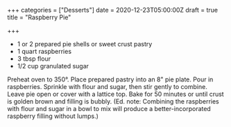 +++
categories = ["Desserts"]
date = 2020-12-23T05:00:00Z
draft = true
title = "Raspberry Pie"

+++
* 1 or 2 prepared pie shells or sweet crust pastry 
* 1 quart raspberries 
* 3 tbsp flour 
* 1/2 cup granulated sugar

Preheat oven to 350°. Place prepared pastry into an 8" pie plate. Pour in raspberries. Sprinkle with flour and sugar, then stir gently to combine. Leave pie open or cover with a lattice top. Bake for 50 minutes or until crust is golden brown and filling is bubbly. (Ed. note: Combining the raspberries with flour and sugar in a bowl to mix will produce a better-incorporated raspberry filling without lumps.)